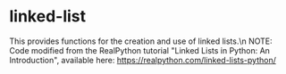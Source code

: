 # linked-list
This provides functions for the creation and use of linked lists.\n
NOTE: Code modified from the RealPython tutorial "Linked Lists in Python: An Introduction", available here: https://realpython.com/linked-lists-python/
